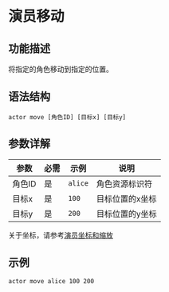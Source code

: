 # 演员移动

## 功能描述
将指定的角色移动到指定的位置。


## 语法结构
```text
actor move [角色ID] [目标x] [目标y]
```

## 参数详解
| 参数 | 必需 | 示例 | 说明 |
|------|------|------|------|
| 角色ID | 是 | `alice` | 角色资源标识符 |
| 目标x | 是 | `100` | 目标位置的x坐标 |
| 目标y | 是 | `200` | 目标位置的y坐标 |

关于坐标，请参考[演员坐标和缩放](/zh-cn/配置/演员坐标和缩放)

## 示例

```text
actor move alice 100 200
```
